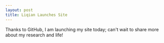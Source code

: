 ```yaml
---
layout: post
title: Liqian Launches Site
---
```


Thanks to GitHub, I am launching my site today; can't wait to share more about my research and life!
